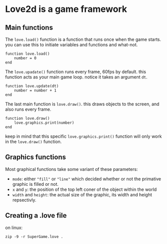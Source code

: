 # Love2d is a game framework

## Main functions
The `love.load()` function is a function that runs once when the game starts. you can use this to initiate variables and functions and what-not.
```
function love.load()
	number = 0
end
```

The `love.upadate()` function runs every frame, 60fps by default. this function acts as your main game loop. notice it takes an argument `dt`.
```
function love.update(dt)
	number = number + 1
end
```

The last main function is `love.draw()`. this draws objects to the screen, and also runs every frame.
```
function love.draw()
	love.graphics.print(number)
end
```

keep in mind that this specific `love.graphics.print()` function will only work in the `love.draw()` function.

## Graphics functions
Most graphical functions take some variant of these parameters:
- `mode`: either `"fill"` or `"line"` which decided whether or not the primative graphic is filled or not.
- `x` and `y`: the position of the top left coner of the object within the world
- `width` and `height`: the actual size of the graphic, its width and height repsectivly.

## Creating a .love file
on linux:
```
zip -9 -r SuperGame.love .
```
